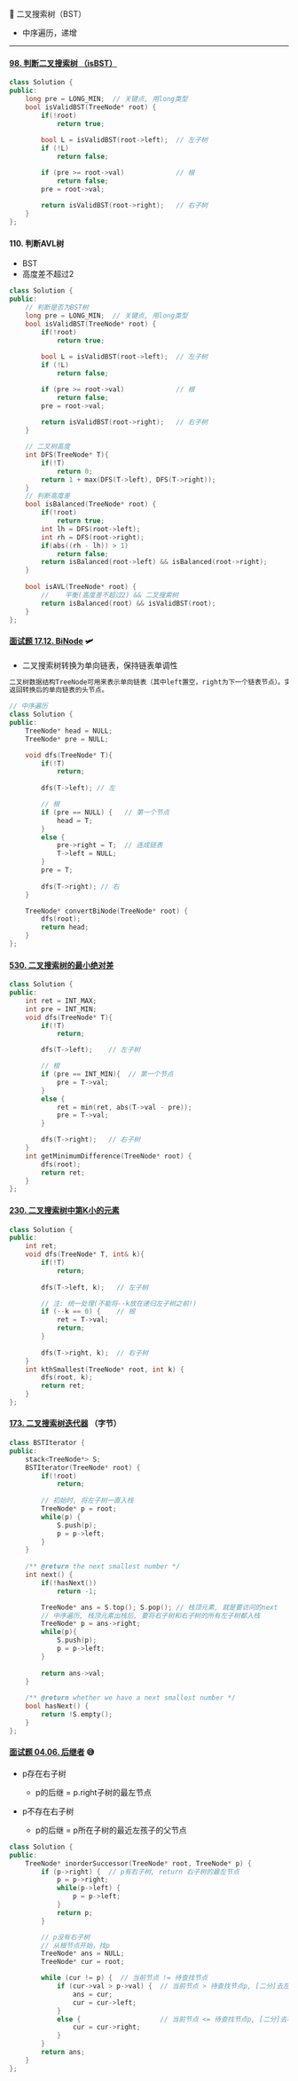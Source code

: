 :slightly_smiling_face: 二叉搜索树（BST）

- 中序遍历，递增

---

#### [98. 判断二叉搜索树 （isBST）](https://leetcode-cn.com/problems/validate-binary-search-tree/)

```c++
class Solution {
public:
    long pre = LONG_MIN;  // 关键点, 用long类型
    bool isValidBST(TreeNode* root) {
        if(!root)
            return true;
        
        bool L = isValidBST(root->left);  // 左子树
        if (!L)
            return false;

        if (pre >= root->val)             // 根
            return false;
        pre = root->val;
        
        return isValidBST(root->right);   // 右子树
    }
};
```

#### 110. 判断AVL树

- BST
- 高度差不超过2

```c++
class Solution {
public:
    // 判断是否为BST树
    long pre = LONG_MIN;  // 关键点, 用long类型
    bool isValidBST(TreeNode* root) {
        if(!root)
            return true;
        
        bool L = isValidBST(root->left);  // 左子树
        if (!L)
            return false;

        if (pre >= root->val)             // 根
            return false;
        pre = root->val;
        
        return isValidBST(root->right);   // 右子树
    }

    // 二叉树高度
    int DFS(TreeNode* T){
        if(!T)
            return 0;
        return 1 + max(DFS(T->left), DFS(T->right));
    }
    // 判断高度差
    bool isBalanced(TreeNode* root) {
        if(!root)
            return true;
        int lh = DFS(root->left);
        int rh = DFS(root->right);
        if(abs((rh - lh)) > 1)
            return false;
        return isBalanced(root->left) && isBalanced(root->right);
    }
    
    bool isAVL(TreeNode* root) {
        //    平衡(高度差不超过2) && 二叉搜索树
    	return isBalanced(root) && isValidBST(root);
    }
};
```



#### [面试题 17.12. BiNode](https://leetcode-cn.com/problems/binode-lcci/) :small_airplane:

- 二叉搜索树转换为单向链表，保持链表单调性

```c++
二叉树数据结构TreeNode可用来表示单向链表（其中left置空，right为下一个链表节点）。实现一个方法，把二叉搜索树转换为单向链表，要求依然符合二叉搜索树的性质，转换操作应是原址的，也就是在原始的二叉搜索树上直接修改。
返回转换后的单向链表的头节点。
```

```c++
// 中序遍历
class Solution {
public:
    TreeNode* head = NULL;
    TreeNode* pre = NULL;

    void dfs(TreeNode* T){
        if(!T)
            return;
        
        dfs(T->left); // 左

        // 根
        if (pre == NULL) {   // 第一个节点
            head = T;
        }
        else {
            pre->right = T;  // 连成链表
            T->left = NULL;
        }
        pre = T;
        
        dfs(T->right); // 右
    }

    TreeNode* convertBiNode(TreeNode* root) {
        dfs(root);
        return head;
    }
};
```



#### [530. 二叉搜索树的最小绝对差](https://leetcode-cn.com/problems/minimum-absolute-difference-in-bst/)

```c++
class Solution {
public:
    int ret = INT_MAX;
    int pre = INT_MIN;
    void dfs(TreeNode* T){
        if(!T)
            return;

        dfs(T->left);    // 左子树

        // 根
        if (pre == INT_MIN){  // 第一个节点
            pre = T->val;
        }
        else {
            ret = min(ret, abs(T->val - pre));
            pre = T->val;
        }

        dfs(T->right);   // 右子树
    }
    int getMinimumDifference(TreeNode* root) {
        dfs(root);
        return ret;
    }
};
```



#### [230. 二叉搜索树中第K小的元素](https://leetcode-cn.com/problems/kth-smallest-element-in-a-bst/)

```c++
class Solution {
public:
    int ret;
    void dfs(TreeNode* T, int& k){
        if(!T)
            return;
        
        dfs(T->left, k);   // 左子树

        // 注: 统一处理(不能将--k放在递归左子树之前!)
        if (--k == 0) {    // 根
            ret = T->val;
            return;
        }    
        
        dfs(T->right, k);  // 右子树
    }
    int kthSmallest(TreeNode* root, int k) {
        dfs(root, k);
        return ret;        
    }
};
```

#### [173. 二叉搜索树迭代器](https://leetcode-cn.com/problems/binary-search-tree-iterator/) （字节）

```c++
class BSTIterator {
public:
    stack<TreeNode*> S;
    BSTIterator(TreeNode* root) {
        if(!root)
            return;
        
        // 初始时, 将左子树一直入栈
        TreeNode* p = root;
        while(p) {
            S.push(p);
            p = p->left;
        }
    }
    
    /** @return the next smallest number */
    int next() {
        if(!hasNext())
            return -1;

        TreeNode* ans = S.top(); S.pop(); // 栈顶元素, 就是要访问的next
        // 中序遍历, 栈顶元素出栈后, 要将右子树和右子树的所有左子树都入栈
        TreeNode* p = ans->right;
        while(p){
            S.push(p);
            p = p->left;
        }
        
        return ans->val;
    }
    
    /** @return whether we have a next smallest number */
    bool hasNext() {
        return !S.empty();
    }
};
```

#### [面试题 04.06. 后继者](https://leetcode-cn.com/problems/successor-lcci/) :sweat_smile:

- p存在右子树
  - p的后继 = p.right子树的最左节点

- p不存在右子树
  - p的后继 = p所在子树的最近左孩子的父节点

```c++
class Solution {
public:
    TreeNode* inorderSuccessor(TreeNode* root, TreeNode* p) {
        if (p->right) {  // p有右子树, return 右子树的最左节点
            p = p->right;
            while(p->left) {
                p = p->left;                
            }
            return p;
        }

        // p没有右子树
        // 从根节点开始，找p
        TreeNode* ans = NULL;
        TreeNode* cur = root;

        while (cur != p) {  // 当前节点 != 待查找节点
            if (cur->val > p->val) {  // 当前节点 > 待查找节点p, [二分]去左子树查找p
                ans = cur;
                cur = cur->left;
            }
            else {                    // 当前节点 <= 待查找节点p, [二分]去右子树查找p
                cur = cur->right;
            }
        }
        return ans;
    }
};
```

